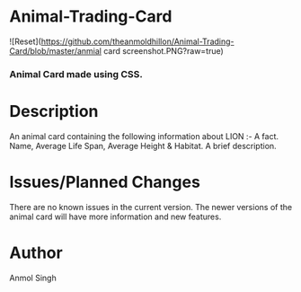 # Animal-Trading-Card

![Reset](https://github.com/theanmoldhillon/Animal-Trading-Card/blob/master/anmial card screenshot.PNG?raw=true)

### Animal Card made using CSS.

# Description
An animal card containing the following information about LION :-
A fact.
Name, Average Life Span, Average Height & Habitat.
A brief description.


# Issues/Planned Changes
There are no known issues in the current version.
The newer versions of the animal card will have more information and new features.

# Author
Anmol Singh
